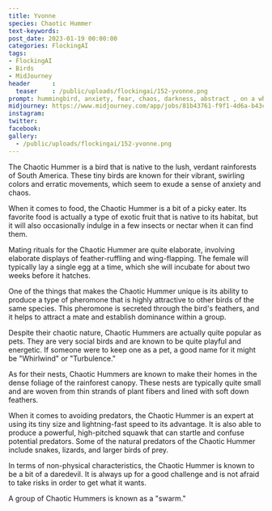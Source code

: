 ```yaml
---
title: Yvonne
species: Chaotic Hummer
text-keywords: 
post_date: 2023-01-19 00:00:00
categories: FlockingAI
tags:
- FlockingAI
- Birds
- MidJourney 
header      :
  teaser    : /public/uploads/flockingai/152-yvonne.png
prompt: hummingbird, anxiety, fear, chaos, darkness, abstract , on a white background
midjourney: https://www.midjourney.com/app/jobs/81b43761-f9f1-4d6a-b43c-6d9c40de141a
instagram: 
twitter: 
facebook: 
gallery: 
  - /public/uploads/flockingai/152-yvonne.png
---
```


The Chaotic Hummer is a bird that is native to the lush, verdant rainforests of South America. These tiny birds are known for their vibrant, swirling colors and erratic movements, which seem to exude a sense of anxiety and chaos.

When it comes to food, the Chaotic Hummer is a bit of a picky eater. Its favorite food is actually a type of exotic fruit that is native to its habitat, but it will also occasionally indulge in a few insects or nectar when it can find them.

Mating rituals for the Chaotic Hummer are quite elaborate, involving elaborate displays of feather-ruffling and wing-flapping. The female will typically lay a single egg at a time, which she will incubate for about two weeks before it hatches.

One of the things that makes the Chaotic Hummer unique is its ability to produce a type of pheromone that is highly attractive to other birds of the same species. This pheromone is secreted through the bird's feathers, and it helps to attract a mate and establish dominance within a group.

Despite their chaotic nature, Chaotic Hummers are actually quite popular as pets. They are very social birds and are known to be quite playful and energetic. If someone were to keep one as a pet, a good name for it might be "Whirlwind" or "Turbulence."

As for their nests, Chaotic Hummers are known to make their homes in the dense foliage of the rainforest canopy. These nests are typically quite small and are woven from thin strands of plant fibers and lined with soft down feathers.

When it comes to avoiding predators, the Chaotic Hummer is an expert at using its tiny size and lightning-fast speed to its advantage. It is also able to produce a powerful, high-pitched squawk that can startle and confuse potential predators. Some of the natural predators of the Chaotic Hummer include snakes, lizards, and larger birds of prey.

In terms of non-physical characteristics, the Chaotic Hummer is known to be a bit of a daredevil. It is always up for a good challenge and is not afraid to take risks in order to get what it wants.

A group of Chaotic Hummers is known as a "swarm."
